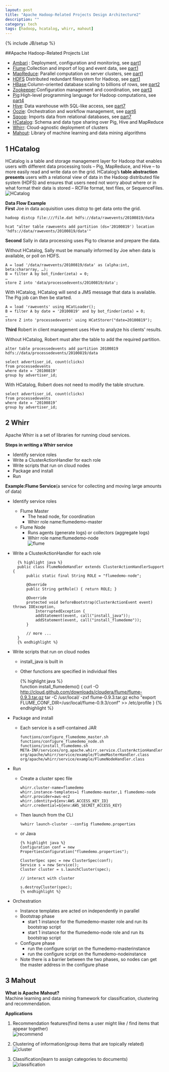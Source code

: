 ```yaml
---
layout: post
title: "Apache Hadoop-Related Projects Design Architecture2"
description: ""
category: tech
tags: [hadoop, hcatalog, whirr, mahout]
---
```

{% include JB/setup %}

##Apache Hadoop-Related Projects List

- [Ambari][1] : Deployment, configuration and monitoring, see [part1][20]
- [Flume][2]:Collection and import of log and event data, see [part1][20]
- [MapReduce][4]: Parallel computation on server clusters, see [part1][20]
- [HDFS][5] Distributed redundant filesystem for Hadoop, see [part1][20]
- [HBase][3]:Column-oriented database scaling to billions of rows, see [part2][21]
- [Zookeeper][6]:Configuration management and coordination, see [part3][22]
- [Pig][7]:High-level programming language for Hadoop computations, see [part4][23]
- [Hive][8]: Data warehouse with SQL-like access, see [part7][25]
- [Oozie][9]: Orchestration and workflow management, see [part6][24]
- [Sqoop][10]: Imports data from relational databases, see [part7][25]
- [HCatalog][11]: Schema and data type sharing over Pig, Hive and MapReduce
- [Whirr][12]: Cloud-agnostic deployment of clusters
- [Mahout][13]: Library of machine learning and data mining algorithms

<!--break-->

## 1 HCatalog
HCatalog is a table and storage management layer for Hadoop that enables users with different data processing tools – Pig, MapReduce, and Hive – to more easily read and write data on the grid. HCatalog’s __table abstraction presents__ users with a relational view of data in the Hadoop distributed file system (HDFS) and ensures that users need not worry about where or in what format their data is stored – RCFile format, text files, or SequenceFiles.  
![HCatalog](http://incubator.apache.org/hcatalog/docs/r0.5.0/images/hcat-product.jpg)

__Data Flow Example__  
__First__ Joe in data acquisition uses distcp to get data onto the grid.

    hadoop distcp file:///file.dat hdfs://data/rawevents/20100819/data

    hcat "alter table rawevents add partition (ds='20100819') location 'hdfs://data/rawevents/20100819/data'"

__Second__ Sally in data processing uses Pig to cleanse and prepare the data.

Without HCatalog, Sally must be manually informed by Joe when data is available, or poll on HDFS.

    A = load '/data/rawevents/20100819/data' as (alpha:int, beta:chararray, …);
    B = filter A by bot_finder(zeta) = 0;
    …
    store Z into 'data/processedevents/20100819/data';

With HCatalog, HCatalog will send a JMS message that data is available. The Pig job can then be started.

    A = load 'rawevents' using HCatLoader();
    B = filter A by date = '20100819' and by bot_finder(zeta) = 0;
    …
    store Z into 'processedevents' using HCatStorer("date=20100819");

__Third__ Robert in client management uses Hive to analyze his clients' results.

Without HCatalog, Robert must alter the table to add the required partition.

    alter table processedevents add partition 20100819 hdfs://data/processedevents/20100819/data

    select advertiser_id, count(clicks)
    from processedevents
    where date = '20100819' 
    group by advertiser_id;

With HCatalog, Robert does not need to modify the table structure.

    select advertiser_id, count(clicks)
    from processedevents
    where date = ‘20100819’ 
    group by advertiser_id;

## 2 Whirr
Apache Whirr is a set of libraries for running cloud services.

__Steps in writing a Whirr service__  

   * Identify service roles
   * Write a ClusterActionHandler for each role
   * Write scripts that run on cloud nodes
   * Package and install
   * Run

__Example:Flume Service__(a service for collecting and moving large amounts of data)  

* Identify service roles
  * Flume Master
     * The head node, for coordination
     * Whirr role name:flumedemo-master
  * Flume Node
     * Runs agents (generate logs) or collectors (aggregate logs)
     * Whirr role name:flumedemo-node  
![flume](/assets/2013-03-06-apache-related-projects2/flume.png)

* Write a ClusterActionHandler for each role

        {% highlight java %}  
        public class FlumeNodeHandler extends ClusterActionHandlerSupport {
            public static final String ROLE = "flumedemo-node";
  
            @Override 
            public String getRole() { return ROLE; }
  
            @Override
            protected void beforeBootstrap(ClusterActionEvent event) throws IOException,
                InterruptedException {
                addStatement(event, call("install_java"));
                addStatement(event, call("install_flumedemo"));
            }
        
            // more ...
        }
        {% endhighlight %}

 * Write scripts that run on cloud nodes
   * install_java is built in
   * Other functions are specified in individual files

        {% highlight java %}  
        function install_flumedemo() {
            curl -O http://cloud.github.com/downloads/cloudera/flume/flume-0.9.3.tar.gz
            tar -C /usr/local/ -zxf flume-0.9.3.tar.gz
            echo "export FLUME_CONF_DIR=/usr/local/flume-0.9.3/conf" >> /etc/profile
        }
        {% endhighlight %}

* Package and install
  * Each service is a self-contained JAR

        functions/configure_flumedemo_master.sh
        functions/configure_flumedemo_node.sh functions/install_flumedemo.sh
        META-INF/services/org.apache.whirr.service.ClusterActionHandler
        org/apache/whirr/service/example/FlumeMasterHandler.class
        org/apache/whirr/service/example/FlumeNodeHandler.class
* Run
  * Create a cluster spec file

        whirr.cluster-name=flumedemo
        whirr.instance-templates=1 flumedemo-master,1 flumedemo-node
        whirr.provider=aws-ec2
        whirr.identity=${env:AWS_ACCESS_KEY_ID}
        whirr.credential=${env:AWS_SECRET_ACCESS_KEY}

  * Then launch from the CLI

        %whirr launch-cluster --config flumedemo.properties
  
  * or Java

        {% highlight java %}  
        Configuration conf = new PropertiesConfiguration("flumedemo.properties");

        ClusterSpec spec = new ClusterSpec(conf);
        Service s = new Service();
        Cluster cluster = s.launchCluster(spec);
  
        // interact with cluster

        s.destroyCluster(spec);
        {% endhighlight %}

* Orchestration
  * Instance templates are acted on independently in parallel
  * Bootstrap phase
    * start 1 instance for the flumedemo-master role and run its bootstrap script
    * start 1 instance for the flumedemo-node role and run its bootstrap script
  * Configure phase
    * run the configure script on the flumedemo-masterinstance
    * run the configure script on the flumedemo-nodeinstance
  * Note there is a barrier between the two phases, so nodes can get the master address in the configure phase

## 3 Mahout
__What is Apache Mahout?__  
Machine learning and data mining framework for classification, clustering and recommendation.

__Applications__

1. Recommendation features(find items a user might like / find items that appear together)  
![recommend](/assets/2013-03-06-apache-related-projects2/recommend.png)

2. Clustering of information(group items that are topically related)  
![cluster](/assets/2013-03-06-apache-related-projects2/cluster.png)

3. Classification(learn to assign categories to documents)  
![classification](/assets/2013-03-06-apache-related-projects2/classification.png)

[1]:http://incubator.apache.org/ambari/ "Apache Ambari"
[2]:http://flume.apache.org/ "Apache Flume"
[3]:http://hbase.apache.org/ "Apache Hbase"
[4]:http://wiki.apache.org/hadoop/MapReduce "Apache MapReduce"
[5]:http://hadoop.apache.org/docs/r1.1.1/hdfs_desig5.html "HDFS Architecture Guide"
[6]:http://zookeeper.apache.org/ "Apache Zookeeper"
[7]:http://pig.apache.org/ "Apache Pig"
[8]:http://hive.apache.org/ "Apache Hive"
[9]:http://oozie.apache.org/ "Apache Oozie"
[10]:http://sqoop.apache.org/ "Apache Sqoop"
[11]:http://incubator.apache.org/hcatalog/ "Apache Hcatalog"
[12]:http://whirr.apache.org/ "Apache whirr"
[13]:http://mahout.apache.org/ "Apache Mahout"

[20]:http://zhangjunhd.github.com/2013/02/24/apache-related-projects/
[21]:http://zhangjunhd.github.com/2013/02/25/apache-hbase/
[22]:http://zhangjunhd.github.com/2013/03/01/zookeeper/
[23]:http://zhangjunhd.github.com/2013/03/03/pig/
[24]:http://zhangjunhd.github.com/2013/03/04/oozie/
[25]:http://zhangjunhd.github.com/2013/03/04/hive/